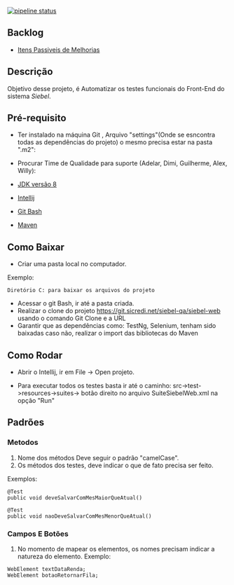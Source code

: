 [![pipeline status](https://git.sicredi.net/siebel-qa/siebel-web/badges/master/pipeline.svg)](https://git.sicredi.net/siebel-qa/siebel-web/commits/master)

## Backlog 
* [Itens Passiveis de Melhorias](src/test/resources/backlog_do_projeto/TODOLIST.md)


## Descrição
Objetivo desse projeto, é Automatizar os testes funcionais do Front-End do sistema *Siebel*.

## Pré-requisito
 - Ter instalado  na máquina Git , Arquivo "settings"(Onde se esncontra todas as dependências do projeto) o mesmo precisa estar na pasta ".m2":
 - Procurar Time de Qualidade para suporte (Adelar, Dimi, Guilherme, Alex, Willy):</br> 

- [JDK versão 8](https://www.oracle.com/technetwork/pt/java/javase/downloads/jdk8-downloads-2133151.html)
- [Intellij](https://www.jetbrains.com/idea/download/#section=windows)
- [Git Bash](https://git-scm.com/downloads)
- [Maven](https://maven.apache.org/download.cgi)

## Como Baixar
- Criar uma pasta local no computador.

Exemplo:
````
Diretório C: para baixar os arquivos do projeto
````
- Acessar o git Bash, ir até a pasta criada.
- Realizar o clone do projeto https://git.sicredi.net/siebel-qa/siebel-web usando o comando Git Clone e a URL
- Garantir que as dependências como: TestNg, Selenium, tenham sido baixadas caso não, realizar o import das bibliotecas do Maven

## Como Rodar
- Abrir o Intellij, ir em File -> Open projeto.

- Para executar todos os testes basta ir até o caminho: src->test->resources->suites-> botão direito no arquivo SuiteSiebelWeb.xml na opção "Run"

[//Acho que poderiamos dar uma enfase na palavras chaves "SRC, Test, Resources..."]:#
[//O que é o arquivo Suite? Para que ele serve?"]:#
## Padrões

### Metodos  

1. Nome dos métodos Deve seguir o padrão "camelCase". 
2. Os métodos dos testes, deve indicar o que de fato precisa ser feito.
   
Exemplos:
````
@Test
public void deveSalvarComMesMaiorQueAtual()

@Test
public void naoDeveSalvarComMesMenorQueAtual()
````

### Campos E Botões

[//Campos e botoes de onde? talve precise de um pouco mais de detalhes. ]:#
1. No momento de mapear os elementos, os nomes precisam indicar a natureza do elemento.
Exemplo:
````
WebElement textDataRenda;
WebElement botaoRetornarFila;
````


